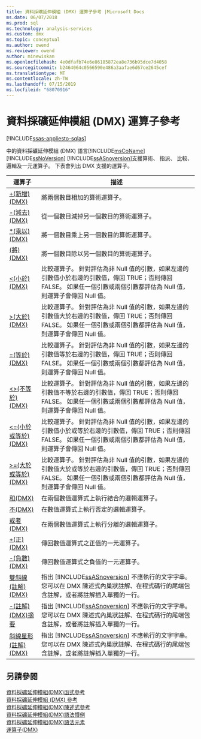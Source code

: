 ```yaml
---
title: 資料採礦延伸模組 (DMX) 運算子參考 |Microsoft Docs
ms.date: 06/07/2018
ms.prod: sql
ms.technology: analysis-services
ms.custom: dmx
ms.topic: conceptual
ms.author: owend
ms.reviewer: owend
author: minewiskan
ms.openlocfilehash: 4e0dfafb74e6e86185872ea8e736b95dce7d4058
ms.sourcegitcommit: b2464064c0566590e486a3aafae6d67ce2645cef
ms.translationtype: MT
ms.contentlocale: zh-TW
ms.lasthandoff: 07/15/2019
ms.locfileid: "68070916"
---
```

# <a name="data-mining-extensions-dmx-operator-reference"></a>資料採礦延伸模組 (DMX) 運算子參考
[!INCLUDE[ssas-appliesto-sqlas](../includes/ssas-appliesto-sqlas.md)]

  中的資料採礦延伸模組 (DMX) 語言[!INCLUDE[msCoName](../includes/msconame-md.md)] [!INCLUDE[ssNoVersion](../includes/ssnoversion-md.md)] [!INCLUDE[ssASnoversion](../includes/ssasnoversion-md.md)]支援算術、 指派、 比較、 邏輯及一元運算子。 下表會列出 DMX 支援的運算子。  
  
|運算子|描述|  
|--------------|-----------------|  
|[+&#40;新增&#41; &#40;DMX&#41;](../dmx/add-dmx.md)|將兩個數目相加的算術運算子。|  
|[-&#40;減去&#41; &#40;DMX&#41;](../dmx/subtract-dmx.md)|從一個數目減掉另一個數目的算術運算子。|  
|[&#42;&#40;乘以&#41; &#40;DMX&#41;](../dmx/multiply-dmx.md)|將一個數目乘上另一個數目的算術運算子。|  
|[&#40;將&#41; &#40;DMX&#41;](../dmx/divide-dmx.md)|將一個數目除以另一個數目的算術運算子。|  
|[&#60;&#40;小於&#41; &#40;DMX&#41;](../dmx/less-than-dmx.md)|比較運算子。 針對評估為非 Null 值的引數，如果左邊的引數值小於右邊的引數值，傳回 TRUE；否則傳回 FALSE。 如果任一個引數或兩個引數都評估為 Null 值，則運算子會傳回 Null 值。|  
|[&#62;&#40;大於&#41; &#40;DMX&#41;](../dmx/greater-than-dmx.md)|比較運算子。 針對評估為非 Null 值的引數，如果左邊的引數值大於右邊的引數值，傳回 TRUE；否則傳回 FALSE。 如果任一個引數或兩個引數都評估為 Null 值，則運算子會傳回 Null 值。|  
|[=&#40;等於&#41; &#40;DMX&#41;](../dmx/equal-to-dmx.md)|比較運算子。 針對評估為非 Null 值的引數，如果左邊的引數值等於右邊的引數值，傳回 TRUE；否則傳回 FALSE。 如果任一個引數或兩個引數都評估為 Null 值，則運算子會傳回 Null 值。|  
|[&#60;&#62;&#40;不等於&#41; &#40;DMX&#41;](../dmx/not-equal-to-dmx.md)|比較運算子。 針對評估為非 Null 值的引數，如果左邊的引數值不等於右邊的引數值，傳回 TRUE；否則傳回 FALSE。 如果任一個引數或兩個引數都評估為 Null 值，則運算子會傳回 Null 值。|  
|[&#60;=&#40;小於或等於&#41; &#40;DMX&#41;](../dmx/less-than-or-equal-to-dmx.md)|比較運算子。 針對評估為非 Null 值的引數，如果左邊的引數值小於或等於右邊的引數值，傳回 TRUE；否則傳回 FALSE。 如果任一個引數或兩個引數都評估為 Null 值，則運算子會傳回 Null 值。|  
|[&#62;=&#40;大於或等於&#41; &#40;DMX&#41;](../dmx/greater-than-or-equal-to-dmx.md)|比較運算子。 針對評估為非 Null 值的引數，如果左邊的引數值大於或等於右邊的引數值，傳回 TRUE；否則傳回 FALSE。 如果任一個引數或兩個引數都評估為 Null 值，則運算子會傳回 Null 值。|  
|[和&#40;DMX&#41;](../dmx/and-dmx.md)|在兩個數值運算式上執行結合的邏輯運算子。|  
|[不&#40;DMX&#41;](../dmx/not-dmx.md)|在數值運算式上執行否定的邏輯運算子。|  
|[或者&#40;DMX&#41;](../dmx/or-dmx.md)|在兩個數值運算式上執行分離的邏輯運算子。|  
|[+&#40;正&#41; &#40;DMX&#41;](../dmx/positive-dmx.md)|傳回數值運算式之正值的一元運算子。|  
|[-&#40;負數&#41; &#40;DMX&#41;](../dmx/negative-dmx.md)|傳回數值運算式之負值的一元運算子。|  
|[雙斜線&#40;註解&#41; &#40;DMX&#41;](../dmx/double-slash-comment-dmx.md)|指出 [!INCLUDE[ssASnoversion](../includes/ssasnoversion-md.md)] 不應執行的文字字串。 您可以在 DMX 陳述式內巢狀註解、在程式碼行的尾端包含註解，或者將註解插入單獨的一行。|  
|[-&#40;註解&#41; &#40;DMX&#41;摘要](../dmx/comment-dmx-summary.md)|指出 [!INCLUDE[ssASnoversion](../includes/ssasnoversion-md.md)] 不應執行的文字字串。 您可以在 DMX 陳述式內巢狀註解、在程式碼行的尾端包含註解，或者將註解插入單獨的一行。|  
|[斜線星形&#40;註解&#41; &#40;DMX&#41;](../dmx/slash-star-comment-dmx.md)|指出 [!INCLUDE[ssASnoversion](../includes/ssasnoversion-md.md)] 不應執行的文字字串。 您可以在 DMX 陳述式內巢狀註解、在程式碼行的尾端包含註解，或者將註解插入單獨的一行。|  
  
## <a name="see-also"></a>另請參閱  
 [資料採礦延伸模組&#40;DMX&#41;函式參考](../dmx/data-mining-extensions-dmx-function-reference.md)   
 [資料採礦延伸模組 &#40;DMX&#41; 參考](../dmx/data-mining-extensions-dmx-reference.md)   
 [資料採礦延伸模組&#40;DMX&#41;陳述式參考](../dmx/data-mining-extensions-dmx-statements.md)   
 [資料採礦延伸模組&#40;DMX&#41;語法慣例](../dmx/data-mining-extensions-dmx-syntax-conventions.md)   
 [資料採礦延伸模組&#40;DMX&#41;語法元素](../dmx/data-mining-extensions-dmx-syntax-elements.md)   
 [運算子&#40;DMX&#41;](../dmx/operators-dmx.md)  
  
  
